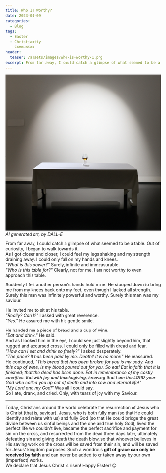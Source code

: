 ```yaml
---
title: Who Is Worthy?
date: 2023-04-09
categories:
  - Blog
tags:
  - Easter
  - Christianity
  - Communion
header:
  teaser: /assets/images/who-is-worthy-1.png
excerpt: From far away, I could catch a glimpse of what seemed to be a table...
---
```


![](/assets/images/who-is-worthy-1.png)  
_AI generated art, by DALL-E_

From far away, I could catch a glimpse of what seemed to be a table. Out of curiosity, I began to walk towards it.  
As I got closer and closer, I could feel my legs shaking and my strength draining away. I could only fall on my hands and knees.  
_"What is this power?"_ Surely, infinite and immeasurable.  
_"Who is this table for?"_ Clearly, not for me. I am not worthy to even approach this table.

Suddenly I felt another person's hands hold mine. He stooped down to bring me from my knees back onto my feet, even though I lacked all strength.  
Surely this man was infinitely powerful and worthy. Surely this man was my saviour.

He invited me to sit at his table.  
_"Really? Can I?"_ I asked with great reverence.  
_"Yes."_ He assured me with his gentle smile.

He handed me a piece of bread and a cup of wine.  
_"Eat and drink."_ He said.  
And as I looked him in the eye, I could see just slightly beyond him, that rugged and accursed cross. I could only be filled with dread and fear.  
_"How can I eat and drink so freely?"_ I asked desperately.  
_"The price? It has been paid by me. Death? It is no more!"_ He reassured.  
He continued, _"This bread that has been broken for you is my body. And this cup of wine, is my blood poured out for you. So eat! Eat in faith that it is finished; that the deed has been done. Eat in remembrance of my costly sacrifice. Eat with joy and thanksgiving, knowing that I am the LORD your God who called you up out of death and into new and eternal life!"_  
_"My Lord and my God!"_ Was all I could say.  
So I ate, drank, and cried. Only, with tears of joy with my Saviour.

---

Today, Christians around the world celebrate the resurrection of Jesus who is Christ (that is, saviour). Jesus, who is both fully man (so that He could identify and relate with us) and fully God (so that He could bridge the great divide between us sinful beings and the one and true holy God), lived the perfect life we couldn't live, became the perfect sacrifice and payment for sin on the cross, and resurrected from the dead three days later, ultimately defeating sin and giving death the death blow, so that whoever believes in His saving work on the cross will be saved from their sin, and will be saved for Jesus' kingdom purposes. Such a wondrous **gift of grace can only be received by faith** and can never be added to or taken away by our own (imperfect) works.  
We declare that Jesus Christ is risen! Happy Easter! 😊
